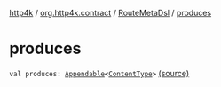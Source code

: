 [http4k](../../index.md) / [org.http4k.contract](../index.md) / [RouteMetaDsl](index.md) / [produces](./produces.md)

# produces

`val produces: `[`Appendable`](../../org.http4k.util/-appendable/index.md)`<`[`ContentType`](../../org.http4k.core/-content-type/index.md)`>` [(source)](https://github.com/http4k/http4k/blob/master/http4k-contract/src/main/kotlin/org/http4k/contract/routeMeta.kt#L20)